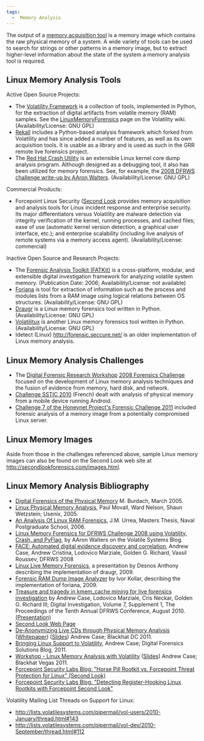 ```yaml
---
tags:
  -  Memory Analysis
---
```

The output of a [memory acquisition
tool](tools:memory_imaging.md) is a memory image which contains
the raw physical memory of a system. A wide variety of tools can be used
to search for strings or other patterns in a memory image, but to
extract higher-level information about the state of the system a memory
analysis tool is required.

## Linux Memory Analysis Tools

Active Open Source Projects:

- The [Volatility
  Framework](https://www.volatilesystems.com/default/volatility) is a
  collection of tools, implemented in Python, for the extraction of
  digital artifacts from volatile memory (RAM) samples. See the
  [LinuxMemoryForensics](http://code.google.com/p/volatility/wiki/LinuxMemoryForensics)
  page on the Volatility wiki. (Availability/License: GNU GPL)
- [Rekall](http://www.rekall-forensic.com/) includes a Python-based
  analysis framework which forked from Volatility and has since added a
  number of features, as well as its own acquisition tools. It is usable
  as a library and is used as such in the GRR remote live forensics
  project.
- The [Red Hat Crash Utility](http://people.redhat.com/anderson/) is an
  extensible Linux kernel core dump analysis program. Although designed
  as a debugging tool, it also has been utilized for memory forensics.
  See, for example, the [2008 DFRWS challenge write-up by AAron
  Walters](http://volatilesystems.blogspot.com/2008/07/linux-memory-analysis-one-of-major.html).
  (Availability/License: GNU GPL)

Commercial Products:

- Forcepoint Linux Security ([Second Look](second_look.md)
  provides memory acquisition and analysis tools for Linux incident
  response and enterprise security. Its major differentiators versus
  Volatility are malware detection via integrity verification of the
  kernel, running processes, and cached files; ease of use (automatic
  kernel version detection, a graphical user interface, etc.); and
  enterprise scalability (including live analysis of remote systems via
  a memory access agent). (Availability/License: commercial)

Inactive Open Source and Research Projects:

- The [Forensic Analysis Toolkit (FATKit)](http://4tphi.net/fatkit/) is
  a cross-platform, modular, and extensible digital investigation
  framework for analyzing volatile system memory. (Publication Date:
  2006; Availability/License: not available)
- [Foriana](http://hysteria.sk/~niekt0/foriana/) is tool for extraction
  of information such as the process and modules lists from a RAM image
  using logical relations between OS structures. (Availability/License:
  GNU GPL)
- [Draugr](http://code.google.com/p/draugr/) is a Linux memory forensics
  tool written in Python. (Availability/License: GNU GPL)
- [Volatilitux](http://code.google.com/p/volatilitux/) is another Linux
  memory forensics tool written in Python. (Availability/License: GNU
  GPL)
- Idetect (Linux) <http://forensic.seccure.net/> is an older
  implementation of Linux memory analysis.

## Linux Memory Analysis Challenges

- The [Digital Forensic Research
  Workshop](digital_forensic_research_workshop.md) [2008
  Forensics Challenge](http://dfrws.org/2008/challenge/index.shtml)
  focused on the development of Linux memory analysis techniques and the
  fusion of evidence from memory, hard disk, and network.
- [Challenge SSTIC 2010](http://communaute.sstic.org/ChallengeSSTIC2010)
  (French) dealt with analysis of physical memory from a mobile device
  running Android.
- [Challenge 7 of the Honeynet Project's Forensic Challenge
  2011](http://www.honeynet.org/challenges/2011_7_compromised_server)
  included forensic analysis of a memory image from a potentially
  compromised Linux server.

## Linux Memory Images

Aside from those in the challenges referenced above, sample Linux memory
images can also be found on the Second Look web site at
<http://secondlookforensics.com/images.html>.

## Linux Memory Analysis Bibliography

- [Digital Forensics of the Physical
  Memory](http://forensic.seccure.net/pdf/mburdach_digital_forensics_of_physical_memory.pdf) M.
  Burdach, March 2005.
- [Linux Physical Memory
  Analysis](http://www.usenix.org/events/usenix05/tech/freenix/full_papers/movall/movall.pdf),
  Paul Movall, Ward Nelson, Shaun Wetzstein; Usenix, 2005.
- [An Analysis Of Linux RAM
  Forensics](http://cisr.nps.edu/downloads/theses/06thesis_urrea.pdf),
  J.M. Urrea, Masters Thesis, Naval Postgraduate School, 2006.
- [Linux Memory Forensics for DFRWS Challenge 2008 using Volatility,
  Crash, and
  PyFlag](http://volatilesystems.blogspot.com/2008/07/linux-memory-analysis-one-of-major.html),
  by AAron Walters on the Volatile Systems Blog.
- [FACE: Automated digital evidence discovery and
  correlation](http://www.dfrws.org/2008/proceedings/p65-case.pdf),
  Andrew Case, Andrew Cristina, Lodovico Marziale, Golden G. Richard,
  Vassil Roussev, DFRWS 2008
- [Linux Live Memory
  Forensics](http://esiea-recherche.eu/~desnos/papers/slidesdraugr.pdf),
  a presentation by Desnos Anthony describing the implementation of
  draugr, 2009.
- [Forensic RAM Dump Image
  Analyzer](http://is.cuni.cz/studium/dipl_st/index.php?doo=detail&did=48540)
  by Ivor Kollar, describing the implementation of foriana, 2009.
- [Treasure and tragedy in kmem_cache mining for live forensics
  investigation](http://www.dfrws.org/2010/proceedings/2010-305.pdf) by
  Andrew Case, Lodovico Marziale, Cris Neckar, Golden G. Richard III;
  Digital Investigation, Volume 7, Supplement 1, The Proceedings of the
  Tenth Annual DFRWS Conference, August 2010.
  [(Presentation)](http://www.dfrws.org/2010/proceedings/richard2.pdf)
- [Second Look Web Page](http://secondlookforensics.com/)
- [De-Anonymizing Live CDs through Physical Memory
  Analysis](http://blackhat.com/html/bh-dc-11/bh-dc-11-archives.html#Case)
  ([Whitepaper](https://media.blackhat.com/bh-dc-11/Case/BlackHat_DC_2011_Case_De-Anonymizing_Live_CDs-wp.pdf))
  ([Slides](https://media.blackhat.com/bh-dc-11/Case/BlackHat_DC_2011_Case_De-Anonymizing%20Live%20CDs-Slides.pdf))
  Andrew Case; Blackhat DC 2011.
- [Bringing Linux Support to
  Volatility](http://dfsforensics.blogspot.com/2011/03/bringing-linux-support-to-volatility.html),
  Andrew Case; Digital Forensics Solutions Blog, 2011.
- [Workshop - Linux Memory Analysis with
  Volatility](http://blackhat.com/html/bh-us-11/bh-us-11-briefings.html#Case)
  ([Slides](http://www.digitalforensicssolutions.com/papers/blackhat-workshop-full-presentation.pdf))
  Andrew Case; Blackhat Vegas 2011.
- [Forcepoint Security Labs Blog: "Horse Pill Rootkit vs. Forcepoint
  Threat Protection for Linux" (Second
  Look)](https://blogs.forcepoint.com/security-labs/horse-pill-rootkit-vs-forcepoint-threat-protection-linux)
- [Forcepoint Security Labs Blog: "Detecting Register-Hooking Linux
  Rootkits with Forcepoint Second
  Look"](https://blogs.forcepoint.com/security-labs/detecting-register-hooking-linux-rootkits-forcepoint-second-look)

Volatility Mailing List Threads on Support for Linux:

- <http://lists.volatilesystems.com/pipermail/vol-users/2010-January/thread.html#143>
- <http://lists.volatilesystems.com/pipermail/vol-dev/2010-September/thread.html#112>


